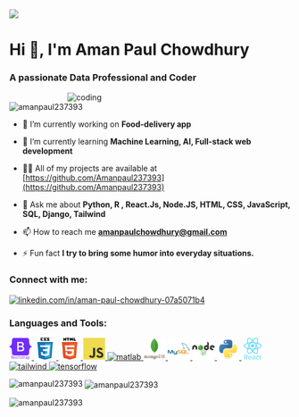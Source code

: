 <img align="center" src="https://github.com/Amanpaul237393/Amanpaul237393/blob/main/GH.jpg">
<h1>Hi 👋, I'm Aman Paul Chowdhury</h1>
<h3>A passionate Data Professional and Coder</h3>
<img align="right" alt="coding" width="400" src="https://www.codium.ai/wp-content/uploads/2023/10/how-does-code-integrity-work.gif">

<p align="left"> <img src="https://komarev.com/ghpvc/?username=amanpaul237393&label=Profile%20views&color=0e75b6&style=flat" alt="amanpaul237393" /> </p>

- 🔭 I’m currently working on **Food-delivery app**

- 🌱 I’m currently learning **Machine Learning, AI, Full-stack web development**

- 👨‍💻 All of my projects are available at [https://github.com/Amanpaul237393](https://github.com/Amanpaul237393)

- 💬 Ask me about **Python, R , React.Js, Node.JS, HTML, CSS, JavaScript, SQL, Django, Tailwind**

- 📫 How to reach me **amanpaulchowdhury@gmail.com**

- ⚡ Fun fact **I try to bring some humor into everyday situations.**

<h3 align="left">Connect with me:</h3>
<p align="left">
<a href="https://linkedin.com/in/linkedin.com/in/aman-paul-chowdhury-07a5071b4" target="blank"><img align="center" src="https://raw.githubusercontent.com/rahuldkjain/github-profile-readme-generator/master/src/images/icons/Social/linked-in-alt.svg" alt="linkedin.com/in/aman-paul-chowdhury-07a5071b4" height="30" width="40" /></a>
</p>

<h3 align="left">Languages and Tools:</h3>
<p align="left"> <a href="https://getbootstrap.com" target="_blank" rel="noreferrer"> <img src="https://raw.githubusercontent.com/devicons/devicon/master/icons/bootstrap/bootstrap-plain-wordmark.svg" alt="bootstrap" width="40" height="40"/> </a> <a href="https://www.w3schools.com/css/" target="_blank" rel="noreferrer"> <img src="https://raw.githubusercontent.com/devicons/devicon/master/icons/css3/css3-original-wordmark.svg" alt="css3" width="40" height="40"/> </a> <a href="https://www.w3.org/html/" target="_blank" rel="noreferrer"> <img src="https://raw.githubusercontent.com/devicons/devicon/master/icons/html5/html5-original-wordmark.svg" alt="html5" width="40" height="40"/> </a> <a href="https://developer.mozilla.org/en-US/docs/Web/JavaScript" target="_blank" rel="noreferrer"> <img src="https://raw.githubusercontent.com/devicons/devicon/master/icons/javascript/javascript-original.svg" alt="javascript" width="40" height="40"/> </a> <a href="https://www.mathworks.com/" target="_blank" rel="noreferrer"> <img src="https://upload.wikimedia.org/wikipedia/commons/2/21/Matlab_Logo.png" alt="matlab" width="40" height="40"/> </a> <a href="https://www.mongodb.com/" target="_blank" rel="noreferrer"> <img src="https://raw.githubusercontent.com/devicons/devicon/master/icons/mongodb/mongodb-original-wordmark.svg" alt="mongodb" width="40" height="40"/> </a> <a href="https://www.mysql.com/" target="_blank" rel="noreferrer"> <img src="https://raw.githubusercontent.com/devicons/devicon/master/icons/mysql/mysql-original-wordmark.svg" alt="mysql" width="40" height="40"/> </a> <a href="https://nodejs.org" target="_blank" rel="noreferrer"> <img src="https://raw.githubusercontent.com/devicons/devicon/master/icons/nodejs/nodejs-original-wordmark.svg" alt="nodejs" width="40" height="40"/> </a> <a href="https://www.python.org" target="_blank" rel="noreferrer"> <img src="https://raw.githubusercontent.com/devicons/devicon/master/icons/python/python-original.svg" alt="python" width="40" height="40"/> </a> <a href="https://reactjs.org/" target="_blank" rel="noreferrer"> <img src="https://raw.githubusercontent.com/devicons/devicon/master/icons/react/react-original-wordmark.svg" alt="react" width="40" height="40"/> </a> <a href="https://tailwindcss.com/" target="_blank" rel="noreferrer"> <img src="https://www.vectorlogo.zone/logos/tailwindcss/tailwindcss-icon.svg" alt="tailwind" width="40" height="40"/> </a> <a href="https://www.tensorflow.org" target="_blank" rel="noreferrer"> <img src="https://www.vectorlogo.zone/logos/tensorflow/tensorflow-icon.svg" alt="tensorflow" width="40" height="40"/> </a> </p>

<p><img align="left" src="https://github-readme-stats.vercel.app/api/top-langs?username=amanpaul237393&show_icons=true&locale=en&layout=compact" alt="amanpaul237393" /></p>

<p>&nbsp;<img align="center" src="https://github-readme-stats.vercel.app/api?username=amanpaul237393&show_icons=true&locale=en" alt="amanpaul237393" /></p>

<p><img align="center" src="https://github-readme-streak-stats.herokuapp.com/?user=amanpaul237393&" alt="amanpaul237393" /></p>
